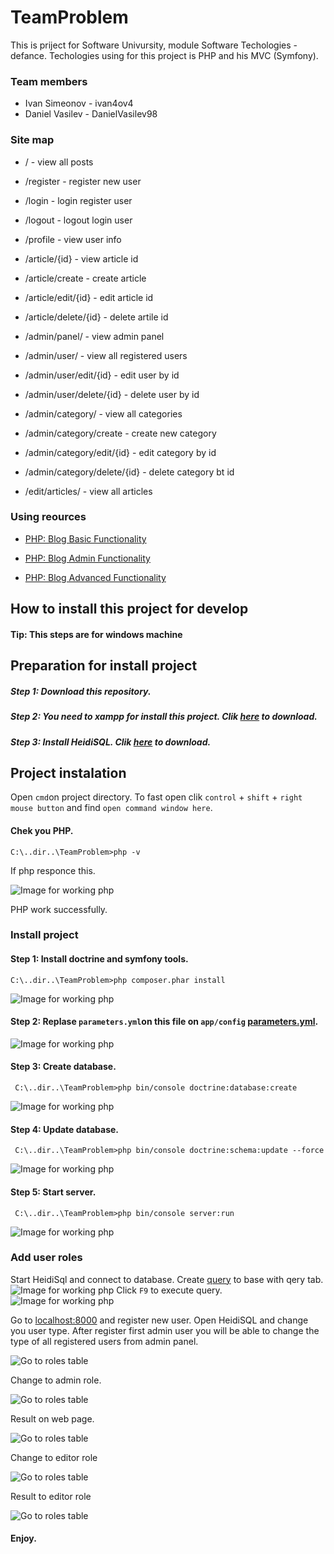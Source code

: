 # TeamProblem
This is priject for Software Univursity, module Software Techologies - defance.
Techologies using for this project is PHP and his MVC (Symfony).


### Team members 
  * Ivan Simeonov - ivan4ov4
  * Daniel Vasilev - DanielVasilev98
 
### Site map  

* / - view all posts
 
* /register - register new user
 
* /login    - login register user 
 
* /logout   - logout login user
 
* /profile  - view user info
 
* /article/{id} - view article id 
 
* /article/create  - create article
 
* /article/edit/{id} - edit article id 
 
* /article/delete/{id} - delete artile id
 
* /admin/panel/ - view admin panel

* /admin/user/ - view all registered users

* /admin/user/edit/{id} - edit user by id

* /admin/user/delete/{id} - delete user by id

* /admin/category/ - view all categories 

* /admin/category/create - create new category

* /admin/category/edit/{id} - edit category by id 

* /admin/category/delete/{id} - delete category bt id

* /edit/articles/ - view all articles 
 
 ### Using reources
 
 
 * [PHP: Blog Basic Functionality](https://softuni.bg/trainings/resources/video/13416/video-screen-14-march-2017-vladimir-damyanovski-software-technologies-february-2017)
 
 * [PHP: Blog Admin Functionality](https://softuni.bg/trainings/resources/video/13449/video-screen-15-march-2017-ivaylo-kenov-software-technologies-february-2017)
 
 * [PHP: Blog Advanced Functionality](https://softuni.bg/trainings/resources/video/11027/video-screen-07-november-2016-ivan-yonkov-software-technologies-october-2016)
 
 
 ## How to install this project for develop
 #### Tip: This steps are for windows machine
 
 ## Preparation for install project
 
 ##### Step 1: Download this repository. 
 ##### Step 2: You need to xampp for install this project. Clik [here](https://www.apachefriends.org/download.html) to download.
 ##### Step 3: Install HeidiSQL. Clik [here](https://www.heidisql.com/download.php) to download.
 
 ## Project instalation
 Open `cmd`on project directory. To fast open clik `control` + `shift` + `right mouse button` and find `open command window here`.
 #### Chek you PHP.
 ````
 C:\..dir..\TeamProblem>php -v
 ````
 
 If php responce this.
 
 ![Image for working php](https://github.com/ivan4ov4/TeamProblem/blob/master/Capture1234.PNG)
 
 PHP work successfully.
 
 ### Install project
 #### Step 1: Install doctrine and symfony tools. 
 ````
 C:\..dir..\TeamProblem>php composer.phar install
 ````
 ![Image for working php](https://github.com/ivan4ov4/TeamProblem/blob/master/Capture2.PNG)
 #### Step 2: Replase `parameters.yml`on this file on `app/config` [parameters.yml](https://github.com/ivan4ov4/TeamProblem/blob/master/parameters.yml).
 ![Image for working php](https://github.com/ivan4ov4/TeamProblem/blob/master/Capture3.PNG)
 #### Step 3: Create database.
 ````
  C:\..dir..\TeamProblem>php bin/console doctrine:database:create
 ````
 ![Image for working php](https://github.com/ivan4ov4/TeamProblem/blob/master/Capture4.PNG)
 #### Step 4: Update database.
 ````
  C:\..dir..\TeamProblem>php bin/console doctrine:schema:update --force
 ````
 ![Image for working php](https://github.com/ivan4ov4/TeamProblem/blob/master/Capture5.PNG)
 #### Step 5: Start server.
 ```` 
  C:\..dir..\TeamProblem>php bin/console server:run
 ````
![Image for working php](https://github.com/ivan4ov4/TeamProblem/blob/master/Capture6.PNG)
### Add user roles
Start HeidiSql and connect to database.
Create [query](https://github.com/ivan4ov4/TeamProblem/blob/master/query.sql)  to base with qery tab.
![Image for working php](https://github.com/ivan4ov4/TeamProblem/blob/master/Capture01.PNG)
Click `F9` to execute query.
![Image for working php](https://github.com/ivan4ov4/TeamProblem/blob/master/Capture02.PNG)

Go to [localhost:8000](http://localhost:8000) and register new user.
Open HeidiSQL and change you user type. After register first admin user you will be able to change the type of all registered users from admin panel.

![Go to roles table](https://github.com/ivan4ov4/TeamProblem/blob/master/pic/Capture03.PNG)

Change to admin role.

![Go to roles table](https://github.com/ivan4ov4/TeamProblem/blob/master/pic/Capture04.PNG)

Result on web page.

![Go to roles table](https://github.com/ivan4ov4/TeamProblem/blob/master/pic/Capture05.PNG)

Change to editor role 

![Go to roles table](https://github.com/ivan4ov4/TeamProblem/blob/master/pic/Capture06.PNG)

Result to editor role

![Go to roles table](https://github.com/ivan4ov4/TeamProblem/blob/master/pic/Capture07.PNG)

#### Enjoy.




 
 
 
 
